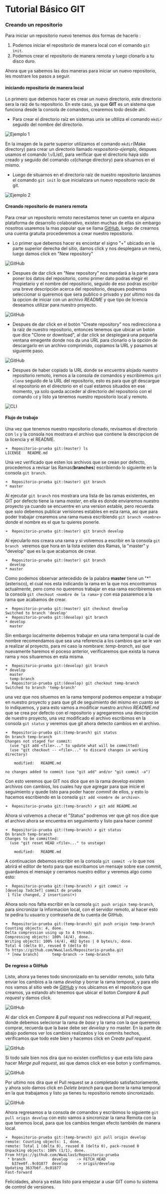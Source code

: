 # Tutorial Básico GIT

### Creando un repositorio

Para iniciar un repositorio nuevo tenemos dos formas de hacerlo :

1. Podemos iniciar el repositorio de manera local con el comando `git init`.
2. Podemos crear el repositorio de manera remota y luego clonarlo a tu disco duro.

Ahora que ya sabemos las dos maneras para iniciar un nuevo repositorio, les mostrare los pasos a seguir.

#### iniciando repositorio de manera local

Lo primero que debemos hacer es crear un nuevo directorio, este directorio sera la raíz de tu repositorio. En este caso, ya que **GIT** es un sistema que funciona desde la consola de comandos, crearemos todo desde ahí.

- Para crear el directorio raíz en sistemas unix se ultiliza el comando `mkdir` seguido del nombre del directorio.

![Ejemplo 1](image/console01.png "Creando repositorio 1")

En la imagen de la parte superior utilizamos el comando `mkdir`(Make directory) para crear un directorio llamado *respositorio-ejemplo*, despues usamos el comando `ls`(List), para verificar que el directorio haya sido creado y seguido del comando `cd`(change directory) para situarnos en el mismo.

- Luego de situarnos en el directorio raíz de nuestro repositorio lanzamos el comando `git init` lo que inicializara un nuevo repositorio vacio de git.

![Ejemplo 2](image/console02.png "Creando repositorio 2")

#### Creando repositorio de manera remota

Para crear un repositorio remoto necesitamos tener un cuenta en alguna plataforma de desarrollo colaborativo, existen muchas de ellas sin embargo nosotros usaremos la mas popular que se llama [GitHub](https://github.com/ "ir a github.com"), luego de crearnos una cuenta gratuita procederemos a crear nuestro repositorio.

- Lo primer que debemos hacer es encontar el signo "+" ubicado en la parte superior derecha del sitio, damos click y nos desplegara un menú, luego damos click en "New repository"

![GitHub](image/github01.png "Paso 1")

- Despues de dar click en "New repository" nos mandará a la parte para poner los datos del repositorio, como primer dato podras elegir el Propietario y el nombre del repositorio, seguido de eso podras escribir una breve descripción acerca del repositorio, despues podremos seleccionar si queremos que sera publico o privado y por ultimo nos da la opcion de iniciar con un archivo *README* y que tipo de licencia deseamos utilizar para nuestro proyecto.

![GitHub](image/github02.png "Paso 2")

- Despues de dar click en el botón "Create repository" nos redirecciona a la raíz de nuestro repositorio, entonces tenemos que ubicar un botón que dice "Clone or download", al dar click se desplegará una pequeña ventana emegente donde nos da una URL para clonarlo o la opción de descargarlo en un archivo comprimido, copiamos la URL y pasamos al siguiente paso.

![GitHub](image/github03.png "Paso 3")

- Despues de haber copiado la URL donde se encuentra alojado nuestro repositorio remoto, iremos a la consola de comandos y escribiremos `git clone` seguido de la URL del repositorio, esto es para que git descargue el repositorio en el directorio en el cual estamos situados en ese momento, ya solo queda acceder al directorio del repositorio con el comando `cd` y listo ya tenemos nuestro repositorio local y remoto.

![CLI](image/console03.png)

#### Flujo de trabajo

Una vez que tenemos nuestro repositorio clonado, revisamos el directorio con `ls` y la consola nos mostrara el archivo que contiene la descripcion de la licencia y el README.

~~~
➜  Repositorio-prueba git:(master) ls
LICENSE   README.md
~~~

Una vez verificado que esten los archivos que se crean por defecto, procedemos a revisar las Ramas(**branches**) escribiendo lo siguiente en la consola `git branch`.

~~~
➜  Repositorio-prueba git:(master) git branch
* master
~~~

Al ejecutar `git branch` nos mostrara una lista de las ramas existentes, en GIT por defecto tiene la rama *master*, en ella es donde enviaremos nuestro proyecto ya cuando se encuentre en una version estable, pero recuerda que solo debemos publicar verisiones estables en esta rama, asi que para poder trabajar crearemos una rama nueva escribiendo `git branch <nombre>` donde el nombre es el que tu quieres ponerle.

~~~
➜  Repositorio-prueba git:(master) git branch develop
~~~

Al ejecularlo nos creara una rama y si volvemos a escribir en la consola `git branch ` veremos que hora en la lista existen dos Ramas, la "master" y "develop" que es la que acabamos de crear.

~~~
➜  Repositorio-prueba git:(master) git branch
  develop
* master
~~~

Como podemos observar antecedido de la palabra **master** tiene un "\*" (asterisco), el cual nos esta indicando la rama en la que nos encontramos actualmente, pero como no queremos trabajar en esa rama escribiremos en la consola `git checkout <nombre de la rama>` y con esa pasaremos a la rama que acabamos de crear.

~~~
➜  Repositorio-prueba git:(master) git checkout develop
Switched to branch 'develop'
➜  Repositorio-prueba git:(develop) git branch
* develop
  master
~~~

Sin embargo localmente debemos trabajar en una rama temporal la cual de nombre recomendamos que sea una referencia a los cambios que se le van a realizar al proyecto, para mi caso la nombrare: *temp-branch*, asi que nuevamente haremos el poceso anterior, verificaremos que exista la nueva rama y nos situaremos en esta misma.

~~~
➜  Repositorio-prueba git:(develop) git branch
* develop
  master
  temp-branch
➜  Repositorio-prueba git:(develop) git checkout temp-branch
Switched to branch 'temp-branch'
~~~

una vez que nos situemos en la rama temporal podemos empezar a trabajar en nuestro proyecto y para que git de seguimiento del mismo en cuanto se lo indiquemos, y para esto vamos a modificar nuestro archivo *README.md* que se crea por defecto con el repositorio y agregaremos una descripción de nuestro proyecto, una vez modificado el archivo escribimos en la consola `git status` y veremos que git ahora detecto cambios en el archivo.

~~~
➜  Repositorio-prueba git:(temp-branch) git status
On branch temp-branch
Changes not staged for commit:
  (use "git add <file>..." to update what will be committed)
  (use "git checkout -- <file>..." to discard changes in working directory)

	modified:   README.md

no changes added to commit (use "git add" and/or "git commit -a")
~~~

Con esto veremos que GIT nos dice que en la rama develop existen archivos con cambios, los cuales hay que agregar para que inicie el seguimiento y quede listo para poder hacer *commit* de ellos, y esto lo hacemos escribiendo en la consola `git add <nombre de archivo>`.

~~~
➜  Repositorio-prueba git:(temp-branch) ✗ git add README.md
~~~

Ahora si volvemos a checar el "Status" podremos ver que git nos dice que el archivo ahora se encuentra en seguimiento y listo para hacer *commit*

~~~
➜  Repositorio-prueba git:(temp-branch) ✗ git status
On branch temp-branch
Changes to be committed:
  (use "git reset HEAD <file>..." to unstage)

	modified:   README.md
~~~

A continuacion debemos escribir en la consola `git commit -v` lo que nos abrirá el editor de texto para que escribamos un mensaje sobre ese commit, guardamos el mensaje y cerramos nuestro editor y veremos algo como esto:

~~~
➜  Repositorio-prueba git:(temp-branch) ✗ git commit -v
[develop 7adc3ef] commit de prueba
 1 file changed, 2 insertions(+)
~~~

Ahora solo nos falta escribir en la consola `git push origin temp-branch`, para sincronizar la informacion local, con el servidor remoto, al hacer esto te pedira tu usuario y contraseña de tu cuenta de GitHub.

~~~
➜  Repositorio-prueba git:(temp-branch) git push origin temp-branch
Counting objects: 4, done.
Delta compression using up to 4 threads.
Compressing objects: 100% (4/4), done.
Writing objects: 100% (4/4), 482 bytes | 0 bytes/s, done.
Total 4 (delta 0), reused 0 (delta 0)
To https://github.com/WwaLlasS/Repositorio-prueba.git
 * [new branch]      temp-branch -> temp-branch
~~~

#### De regreso a GitHub

Listo, ahora ya tienes todo sincronizado en tu servidor remoto, solo falta enviar los cambios a la rama *develop* y borrar la rama temporal, y para ello nos vamos al sitio web de [GitHub](https://github.com/ "ir a github.com") y nos ubicamos en el repositorio que creamos, ya estando ahi tenemos que ubicar el boton *Compare & pull request* y damos click.

![GitHub](image/github04.png)

Al dar click en *Compare & pull request* nos redirecciona al Pull request, donde debemos selecionar la rama de *base* y la rama con la que queremos comprar, recuerda que la base debe ser *develop* y no master. En la parte de abajo podemos ver los cambios realizados y los commits hechos, verificamos que todo este bien y hacemos click en *Create pull request*.

![GitHub](image/github05.png)

Si todo sale bien nos dira que no existen conflictos y que esta listo para hacer *Merge pull request*, asi que damos click en ese boton y confirmamos.

![GitHub](image/github06.png)

Por ultimo nos dira que el Pull request se a completado satisfactoriamente, y ahora solo damos click en *Delete branch* para que borre la rama temporal en la que trabajamos y listo ya tienes tu repositorio remoto sincronizado.

![GitHub](image/github07.png)

Ahora regresamos a la consola de comandos y escribimos lo siguiente `git pull origin develop` con esto vamos a sincronizar la rama Remota con la que tenemos local, para que los cambios tengan efecto también de manera local.

~~~
➜  Repositorio-prueba git:(temp-branch) git pull origin develop
remote: Counting objects: 1, done.
remote: Total 1 (delta 0), reused 0 (delta 0), pack-reused 0
Unpacking objects: 100% (1/1), done.
From https://github.com/WwaLlasS/Repositorio-prueba
 * branch            develop    -> FETCH_HEAD
   b37ee0f..9c01877  develop    -> origin/develop
Updating 3637b6f..9c01877
Fast-forward
~~~

Felicidades, ahora ya estas listo para empezar a usar GIT como tu sistema de control de versiones.
